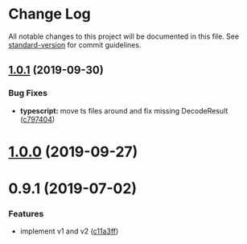 # Change Log

All notable changes to this project will be documented in this file. See [standard-version](https://github.com/conventional-changelog/standard-version) for commit guidelines.

## [1.0.1](https://github.com/panva/paseto/compare/v1.0.0...v1.0.1) (2019-09-30)


### Bug Fixes

* **typescript:** move ts files around and fix missing DecodeResult ([c797404](https://github.com/panva/paseto/commit/c797404))



# [1.0.0](https://github.com/panva/paseto/compare/v0.9.1...v1.0.0) (2019-09-27)



# 0.9.1 (2019-07-02)


### Features

* implement v1 and v2 ([c11a3ff](https://github.com/panva/paseto/commit/c11a3ff))
